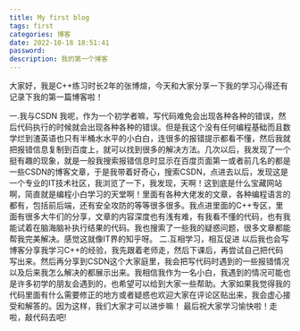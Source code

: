 ```yaml
---
title: My first blog
tags: first
categories: 博客
date: 2022-10-18 18:51:41
password:
description: 我的第一个博客
---
```

大家好，我是C++练习时长2年的张博煊，今天和大家分享一下我的学习心得还有记录下我的第一篇博客啦！

一.我与CSDN
我呢，作为一个初学者嘛，写代码难免会出现各种各种的错误，然后代码执行的时候就会出现各种各种的错误。但是我这个没有任何编程基础而且数学烂到渣英语也只有半桶水水平的小白白，连很多的报错提示都看不懂，然后我就把报错信息复制到百度上，就可以找到很多的解决方法。几次以后，我发现了一个挺有趣的现象，就是一般我搜索报错信息时显示在百度页面第一或者前几名的都是一些CSDN的博客文章，于是我带着好奇心，搜索CSDN，点进去以后，发现这是一个专业的IT技术社区，我浏览了一下，我发现，天啊！这到底是什么宝藏网站啊，简直就是编程小白学习的天堂啊！里面有各种大佬发的文章，各种编程语言的都有，包括前后端，还有安全攻防的等等很多很多。我点进里面的C++专区，里面有很多大牛们的分享，文章的内容深度也有浅有难，有我看不懂的代码，也有我能试着在脑海脑补执行结果的代码。我也搜索了一些我的疑惑问题，很多文章都能帮我完美解决。感觉这就像IT界的知乎呀。
二.互相学习，相互促进
以后我也会写博客分享我学习C++的经验，我先跟着老师走，然后下课后，再尝试自己把代码写出来。然后再分享到CSDN这个大家庭里，我会把写代码时遇到的一些报错情况以及后来我怎么解决的都展示出来。我相信我作为一名小白，我遇到的情况可能也是许多初学的朋友会遇到的，也希望可以给到大家一些帮助。大家如果我觉得我的代码里面有什么需要修正的地方或者疑惑也欢迎大家在评论区贴出来，我会虚心接受和解答的。因为这样，我们大家才可以进步嘛！
最后祝大家学习愉快啦！走啦，敲代码去吧!